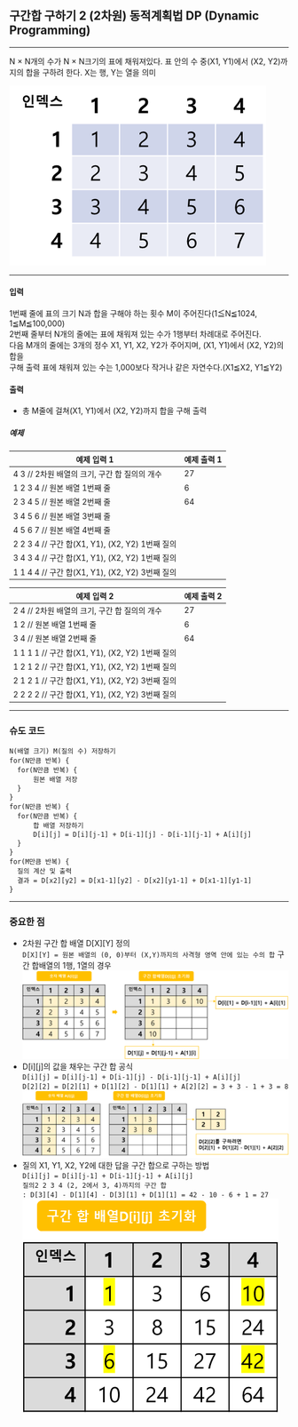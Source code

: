 ## 구간합 구하기 2 (2차원) 동적계획법 DP (Dynamic Programming)

-----
N × N개의 수가 N × N크기의 표에 채워져있다. 
표 안의 수 중(X1, Y1)에서 (X2, Y2)까지의 합을 구하려 한다. X는 행, Y는 열을 의미 
<p align="left">
  <img src="./img_2.png" />
</p>

-----
#### 입력
  1번째 줄에 표의 크기 N과 합을 구해야 하는 횟수 M이 주어진다(1≦N≦1024, 1≦M≦100,000) <br>
  2번째 줄부터 N개의 줄에는 표에 채워져 있는 수가 1행부터 차례대로 주어진다. <br>
  다음 M개의 줄에는 3개의 정수 X1, Y1, X2, Y2가 주어지며, (X1, Y1)에서 (X2, Y2)의 합을 <br>
  구해 출력 표에 채워져 있는 수는 1,000보다 작거나 같은 자연수다.(X1≦X2, Y1≦Y2)
#### 출력
- 총 M줄에 걸쳐(X1, Y1)에서 (X2, Y2)까지 합을 구해 출력

##### 예제
| 예제 입력 1                                  | 예제 출력 1 |
|------------------------------------------|---------|
| 4 3 // 2차원 배열의 크기, 구간 합 질의의 개수           | 27      |
| 1 2 3 4 // 원본 배열 1번째 줄                   | 6       |
| 2 3 4 5 // 원본 배열 2번째 줄                   | 64      |
| 3 4 5 6 // 원본 배열 3번째 줄                   |         |
| 4 5 6 7 // 원본 배열 4번째 줄                   |         |
| 2 2 3 4 // 구간 합(X1, Y1), (X2, Y2) 1번째 질의 |         |
| 3 4 3 4 // 구간 합(X1, Y1), (X2, Y2) 1번째 질의 |         |
| 1 1 4 4 // 구간 합(X1, Y1), (X2, Y2) 3번째 질의 |         |

| 예제 입력 2                                  | 예제 출력 2 |
|------------------------------------------|---------|
| 2 4 // 2차원 배열의 크기, 구간 합 질의의 개수           | 27      |
| 1 2 // 원본 배열 1번째 줄                       | 6       |
| 3 4 // 원본 배열 2번째 줄                       | 64      |
| 1 1 1 1 // 구간 합(X1, Y1), (X2, Y2) 1번째 질의 |         |
| 1 2 1 2 // 구간 합(X1, Y1), (X2, Y2) 1번째 질의 |         |
| 2 1 2 1 // 구간 합(X1, Y1), (X2, Y2) 3번째 질의 |         |
| 2 2 2 2 // 구간 합(X1, Y1), (X2, Y2) 3번째 질의 |         |


-----
### 슈도 코드
  ```
N(배열 크기) M(질의 수) 저장하기
for(N만큼 반복) { 
    for(N만큼 반복) {
        원본 배열 저장
    }
}
for(N만큼 반복) { 
    for(N만큼 반복) {
        합 배열 저장하기
        D[i][j] = D[i][j-1] + D[i-1][j] - D[i-1][j-1] + A[i][j]
    }
}
for(M만큼 반복) { 
    질의 계산 및 출력
    결과 = D[x2][y2] = D[x1-1][y2] - D[x2][y1-1] + D[x1-1][y1-1]
}
  ```
-----
### 중요한 점
- 2차원 구간 합 배열 D[X][Y] 정의 <br>
  `D[X][Y] = 원본 배열의 (0, 0)부터 (X,Y)까지의 사격형 영역 안에 있는 수의 합`
  구간 합배열의 1행, 1열의 경우
  ![img_3.png](img_3.png)
- D[i][j]의 값을 채우는 구간 합 공식<br>
  `D[i][j] = D[i][j-1] + D[i-1][j] - D[i-1][j-1] + A[i][j]`<br>
  `D[2][2] = D[2][1] + D[1][2] - D[1][1] + A[2][2] = 3 + 3 - 1 + 3 = 8`<br>
  ![img_4.png](img_4.png)
- 질의 X1, Y1, X2, Y2에 대한 답을 구간 합으로 구하는 방법 <br>
    `D[i][j] = D[i][j-1] + D[i-1][j-1] + A[i][j]`<br>
    `질의2 2 3 4 (2, 2에서 3, 4)까지의 구간 합 `<br>
    `: D[3][4] - D[1][4] - D[3][1] + D[1][1] = 42 - 10 - 6 + 1 = 27`<br>
  ![img_5.png](img_5.png)
